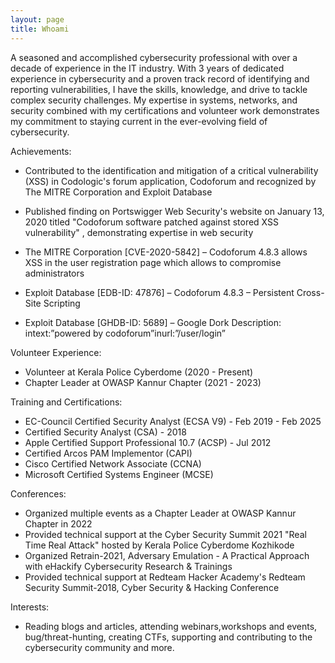 ```yaml
---
layout: page
title: Whoami
---
```




A seasoned and accomplished cybersecurity professional with over a decade of experience in the IT industry. With 3 years of dedicated experience in cybersecurity and a proven track record of identifying and reporting vulnerabilities, I have the skills, knowledge, and drive to tackle complex security challenges. My expertise in systems, networks, and security combined with my certifications and volunteer work demonstrates my commitment to staying current in the ever-evolving field of cybersecurity.

Achievements:

- Contributed to the identification and mitigation of a critical vulnerability (XSS) in Codologic's forum application, Codoforum and recognized by The MITRE Corporation and Exploit Database
- Published finding on Portswigger Web Security's website on January 13, 2020 titled "Codoforum software patched against stored XSS vulnerability" , demonstrating expertise in web security

- The MITRE Corporation [CVE-2020-5842] – Codoforum 4.8.3 allows XSS in the user registration page which allows to compromise administrators
- Exploit Database [EDB-ID: 47876] – Codoforum 4.8.3 – Persistent Cross-Site Scripting
- Exploit Database [GHDB-ID: 5689] – Google Dork Description: intext:”powered by codoforum”inurl:”/user/login”

Volunteer Experience:

- Volunteer at Kerala Police Cyberdome (2020 - Present)
- Chapter Leader at OWASP Kannur Chapter (2021 - 2023)

Training and Certifications:

- EC-Council Certified Security Analyst (ECSA V9) - Feb 2019 - Feb 2025
- Certified Security Analyst (CSA) - 2018
- Apple Certified Support Professional 10.7 (ACSP) - Jul 2012
- Certified Arcos PAM Implementor (CAPI)
- Cisco Certified Network Associate (CCNA)
- Microsoft Certified Systems Engineer (MCSE)

Conferences:

- Organized multiple events as a Chapter Leader at OWASP Kannur Chapter in 2022
- Provided technical support at the Cyber Security Summit 2021 "Real Time Real Attack" hosted by Kerala Police Cyberdome Kozhikode
- Organized Retrain-2021, Adversary Emulation - A Practical Approach with eHackify Cybersecurity Research & Trainings
- Provided technical support at Redteam Hacker Academy's Redteam Security Summit-2018, Cyber Security & Hacking Conference

Interests:

- Reading blogs and articles, attending webinars,workshops and events, bug/threat-hunting, creating CTFs, supporting and contributing to the cybersecurity community and more.
